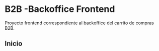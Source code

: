 # B2B -Backoffice Frontend

Proyecto frontend correspondiente al backoffice del carrito de compras B2B.

## Inicio
